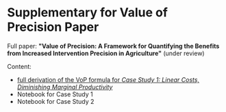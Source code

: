 # Supplementary for Value of Precision Paper

Full paper: **"Value of Precision: A Framework for Quantifying the Benefits from Increased Intervention Precision in Agriculture"** (under review)

Content:

* [full derivation of the VoP formula for *Case Study 1: Linear Costs, Diminishing Marginal Productivity*](case_study1_calculation.pdf)
* Notebook for Case Study 1
* Notebook for Case Study 2